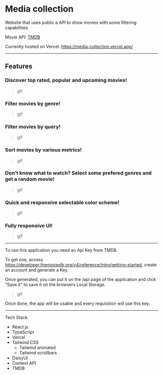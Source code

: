 # Media collection

Website that uses public a API to show movies with some filtering capabilities. 

Movie API: [TMDB](https://www.themoviedb.org/?language=pt-BR)

Currently hosted on Vercel: https://media-collection.vercel.app/

<hr>

## Features

### Discover top rated, popular and upcoming movies!
> gif

### Filter movies by genre!
> gif

### Filter movies by query!
> gif

### Sort movies by various metrics!
> gif

### Don't know what to watch? Select some prefered genres and get a random movie!
> gif

### Quick and responsive selectable color scheme!
> gif

### Fully responsive UI!
> gif

<hr>

To use this application you need an Api Key from TMDB.

To get one, access https://developer.themoviedb.org/v4/reference/intro/getting-started, create an account and generate a Key.

Once generated, you can put it on the /api page of the application and click "Save it" to save it on the browsers Local Storage. 

> gif

Once done, the app will be usable and every requisition will use this key. 

<hr>

Tech Stack: 
- React.js
- TypeScript
- Vercel
- Tailwind CSS
    - Tailwind animated
    - Tailwind scrollbars
- DaisyUI
- Context API
- TMDB
